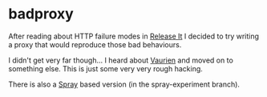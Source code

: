 badproxy
========

After reading about HTTP failure modes in [Release It](http://www.amazon.co.uk/Release-Production-Ready-Software-Pragmatic-Programmers-ebook/dp/B00A32NXZO/ref=sr_1_1) I decided to try writing a proxy that would reproduce those bad behaviours.

I didn't get very far though... I heard about [Vaurien](https://github.com/mozilla-services/vaurien) and moved on to something else. This is just some very very rough hacking. 

There is also a [Spray](http://spray.io/) based version (in the spray-experiment branch).
